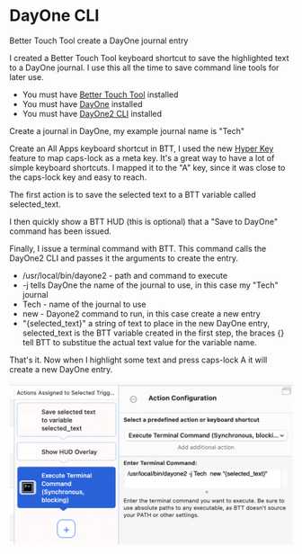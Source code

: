 # DayOne CLI
Better Touch Tool create a DayOne journal entry

I created a Better Touch Tool keyboard shortcut to save the highlighted text to a DayOne journal. I use this all the time to save command line tools for later use.

* You must have [Better Touch Tool](https://folivora.ai/downloads) installed
* You must have [DayOne](https://dayoneapp.com) installed
* You must have [DayOne2 CLI](https://help.dayoneapp.com/en/articles/435871-command-line-interface-cli) installed

Create a journal in DayOne, my example journal name is "Tech"

Create an All Apps keyboard shortcut in BTT, I used the new [Hyper Key](https://www.macsparky.com/blog/2021/2/hyper-key-via-bettertouchtool) feature to map caps-lock as a meta key. It's a great way to have a lot of simple keyboard shortcuts. I mapped it to the "A" key, since it was close to the caps-lock key and easy to reach.

The first action is to save the selected text to a BTT variable called selected_text.

I then quickly show a BTT HUD (this is optional) that a "Save to DayOne" command has been issued.

Finally, I issue a terminal command with BTT. This command calls the DayOne2 CLI and passes it the arguments to create the entry.

* /usr/local/bin/dayone2 - path and command to execute
* -j tells DayOne the name of the journal to use, in this case my "Tech" journal
* Tech - name of the journal to use
* new - Dayone2 command to run, in this case create a new entry
* "{selected_text}" a string of text to place in the new DayOne entry, selected_text is the BTT variable created in the first step, the braces {} tell BTT to substitue the actual text value for the variable name.

That's it. Now when I highlight some text and press caps-lock A it will create a new DayOne entry.

![BTT Command](https://github.com/dougpark/dayone/blob/main/btt_dayone.png?raw=true)
